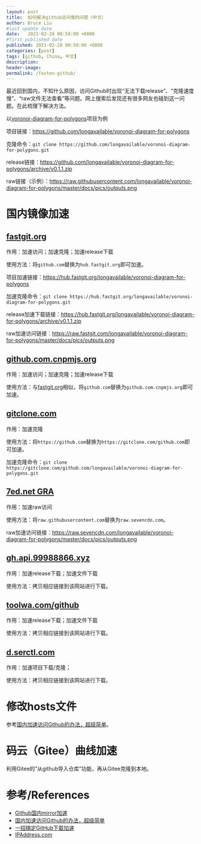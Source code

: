 ```yaml
---
layout: post
title:  如何解决github访问慢的问题（中文）
author: Bruce Liu
#last update date
date:   2021-02-28 00:50:00 +0800
#first published date
published: 2021-02-28 00:50:00 +0800
categories: [post]
tags: [github, China, 中文]
description: 
header-image: 
permalink: /fasten-github/
---
```

最近回到国内，不知什么原因，访问Github时出现“无法下载release”、“克隆速度慢”、“raw文件无法查看”等问题。网上搜索后发现还有很多网友也碰到这一问题。在此梳理下解决方法。
<!--the above is the excerpt-->
<!--more-->
<!--the following is the text-->

以[voronoi-diagram-for-polygons]项目为例

项目链接：<https://github.com/longavailable/voronoi-diagram-for-polygons>

克隆命令：`git clone https://github.com/longavailable/voronoi-diagram-for-polygons.git`

release链接：<https://github.com/longavailable/voronoi-diagram-for-polygons/archive/v0.1.1.zip>

raw链接（示例）：<https://raw.githubusercontent.com/longavailable/voronoi-diagram-for-polygons/master/docs/pics/outputs.png>

# 国内镜像加速

## [fastgit.org]

作用：加速访问；加速克隆；加速release下载

使用方法：将`github.com`替换为`hub.fastgit.org`即可加速。

项目加速链接：<https://hub.fastgit.org/longavailable/voronoi-diagram-for-polygons>

加速克隆命令：`git clone https://hub.fastgit.org/longavailable/voronoi-diagram-for-polygons.git`

release加速下载链接：<https://hub.fastgit.org/longavailable/voronoi-diagram-for-polygons/archive/v0.1.1.zip>

raw加速访问链接：<https://raw.fastgit.com/longavailable/voronoi-diagram-for-polygons/master/docs/pics/outputs.png>


## [github.com.cnpmjs.org]

作用：加速访问；加速克隆；加速release下载

使用方法：与[fastgit.org]相似，将`github.com`替换为`github.com.cnpmjs.org`即可加速。


## [gitclone.com]

作用：加速克隆

使用方法：将`https://github.com`替换为`https://gitclone.com/github.com`即可加速。

加速克隆命令：`git clone https://gitclone.com/github.com/longavailable/voronoi-diagram-for-polygons.git`


## [7ed.net GRA]

作用：加速raw访问

使用方法：将`raw.githubusercontent.com`替换为`raw.sevencdn.com`。

raw加速访问链接：<https://raw.sevencdn.com/longavailable/voronoi-diagram-for-polygons/master/docs/pics/outputs.png>


## [gh.api.99988866.xyz]

作用：加速release下载；加速文件下载

使用方法：拷贝相应链接到该网站进行下载。


## [toolwa.com/github]

作用：加速release下载；加速文件下载

使用方法：拷贝相应链接到该网站进行下载。


## [d.serctl.com]

作用：加速项目下载/克隆；

使用方法：拷贝相应链接到该网站进行下载。


# 修改hosts文件

参考[国内加速访问Github的办法，超级简单](https://blog.csdn.net/qianglei6077/article/details/90051554)。


# 码云（Gitee）曲线加速

利用Gitee的“从github导入仓库”功能，再从Gitee克隆到本地。


# 参考/References

- [Github国内mirror加速](https://blog.csdn.net/networken/article/details/105122778)
- [国内加速访问Github的办法，超级简单](https://blog.csdn.net/qianglei6077/article/details/90051554)
- [一招搞定GitHub下载加速](https://zhuanlan.zhihu.com/p/112697807)
- [IPAddress.com](http://ipaddress.com/)

<!--helping links-->
[voronoi-diagram-for-polygons]: https://github.com/longavailable/voronoi-diagram-for-polygons
[fastgit.org]: https://doc.fastgit.org/en-us/#about-fastgit
[gitclone.com]: https://www.gitclone.com/
[github.com.cnpmjs.org]: https://github.com.cnpmjs.org/
[7ed.net GRA]: https://7ed.net/gra/
[gh.api.99988866.xyz]: https://gh.api.99988866.xyz/
[toolwa.com/github]: https://toolwa.com/github/
[d.serctl.com]: https://d.serctl.com/







